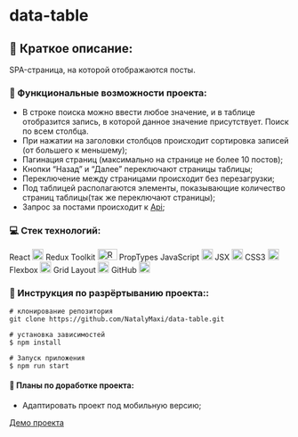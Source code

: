 # data-table

## :speech_balloon: Краткое описание:
 SPA-страница, на которой отображаются посты.


### :page_with_curl: Функциональные возможности проекта:

  -  В строке поиска можно ввести любое значение, и в таблице отобразится запись, в которой данное значение присутствует. Поиск по всем столбца.
  -  При нажатии на заголовки столбцов происходит сортировка записей (от большего к меньшему);
  -  Пагинация страниц (максимально на странице не более 10 постов);
  -  Кнопки “Назад” и “Далее” переключают страницы таблицы;
  -  Переключение между страницами происходит без перезагрузки;
  -  Под таблицей располагаются элементы, показывающие количество страниц таблицы(так же переключают страницы);
  -  Запрос за постами происходит к [Api](https://jsonplaceholder.typicode.com/);


### :computer: Стек технологий:

React <img src="https://img.icons8.com/ultraviolet/38/000000/react--v1.png" alt="React" width="20" height="20"/>
Redux Toolkit <img src="https://huydq.dev/images/redux-toolkit.jpg" alt="React" width="35" height="20"/>
PropTypes
JavaScript <img src="https://img.icons8.com/color/38/000000/javascript--v1.png" alt="JS" width="20" height="20"/>
JSX <img src="https://media.united.com/images/Media%20Database/SDL/MileagePlus%20Partners/jsx-logo.jpg" alt="JSX" width="20" height="20"/>
CSS3 <img src="https://img.icons8.com/stickers/2x/css3.png" alt="CSS3" width="20" height="20"/>
Flexbox <img src="https://avatars.mds.yandex.net/i?id=e1901bd3569a85ebdc91cec3b392a061-5234049-images-thumbs&n=13&exp=1" alt="Flexbox" width="20" height="20"/>
Grid Layout <img src="https://avatars.mds.yandex.net/i?id=a279ee76ee07008dde73bc99de8b09a030da93f0-4162430-images-thumbs&n=13&exp=1;" width="20" height="20"/>
GitHub <img src="https://github.githubassets.com/images/modules/logos_page/GitHub-Mark.png"  alt="GitHub" width="20" height="20"/>

### :page_with_curl: Инструкция по разрёртыванию проекта::

```
# клонирование репозитория
git clone https://github.com/NatalyMaxi/data-table.git

# установка зависимостей
$ npm install

# Запуск приложения
$ npm run start

```


#### :page_with_curl: Планы по доработке проекта:
* Адаптировать проект под мобильную версию;

[Демо проекта](https://natalymaxi.github.io/data-table)
